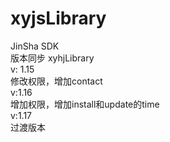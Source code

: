 # xyjsLibrary  
JinSha SDK  
版本同步 xyhjLibrary  
v: 1.15  
修改权限，增加contact  
v:1.16  
增加权限，增加install和update的time  
v:1.17  
过渡版本


